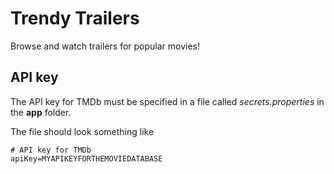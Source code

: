 # Trendy Trailers
Browse and watch trailers for popular movies!

## API key

The API key for TMDb must be specified in a file called _secrets.properties_ in the **app** folder.

The file should look something like

```
# API key for TMDb
apiKey=MYAPIKEYFORTHEMOVIEDATABASE
```

